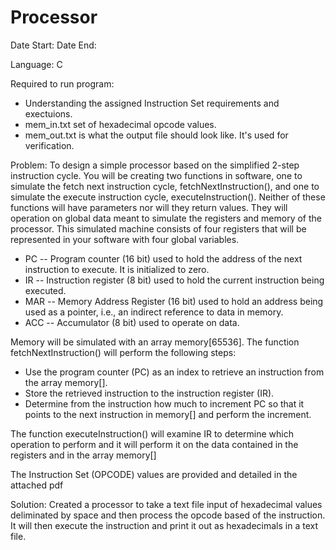 # Processor

Date Start:
Date End:

Language: C

Required to run program: 
- Understanding the assigned Instruction Set requirements and exectuions.
- mem_in.txt set of hexadecimal opcode values.
- mem_out.txt is what the output file should look like. It's used for verification.

Problem: To design a simple processor based on the simplified 2-step instruction cycle. You will be creating two functions in software, one to simulate the fetch next instruction cycle, fetchNextInstruction(), and one to simulate the execute instruction cycle, executeInstruction(). Neither of these functions will have parameters nor will they return values. They will operation on global data meant to simulate the registers and memory of the processor. This simulated machine consists of four registers that will be represented in your software with four global variables.
- PC -- Program counter (16 bit) used to hold the address of the next instruction to
execute. It is initialized to zero.
- IR -- Instruction register (8 bit) used to hold the current instruction being executed.
- MAR -- Memory Address Register (16 bit) used to hold an address being used as a pointer, i.e., an indirect reference to data in memory.
- ACC -- Accumulator (8 bit) used to operate on data.

Memory will be simulated with an array memory[65536]. The function fetchNextInstruction() will perform the following steps:
- Use the program counter (PC) as an index to retrieve an instruction from the array memory[].
- Store the retrieved instruction to the instruction register (IR).
- Determine from the instruction how much to increment PC so that it points to the next instruction in memory[] and perform the increment. 

The function executeInstruction() will examine IR to determine which operation to perform and
it will perform it on the data contained in the registers and in the array memory[]

The Instruction Set (OPCODE) values are provided and detailed in the attached pdf

Solution: Created a processor to take a text file input of hexadecimal values deliminated by space and then process the opcode based of the instruction. It will then execute the instruction and print it out as hexadecimals in a text file.
